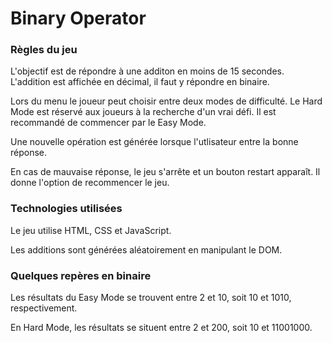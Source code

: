 # Binary Operator

### Règles du jeu

L'objectif est de répondre à une additon en moins de 15 secondes. L'addition est affichée en décimal, il faut y répondre en binaire.

Lors du menu le joueur peut choisir entre deux modes de difficulté. Le Hard Mode est réservé aux joueurs à la recherche d'un vrai défi. Il est recommandé de commencer par le Easy Mode.

Une nouvelle opération est générée lorsque l'utlisateur entre la bonne réponse.

En cas de mauvaise réponse, le jeu s'arrête et un bouton restart apparaît. Il donne l'option de recommencer le jeu.

### Technologies utilisées

Le jeu utilise HTML, CSS et JavaScript.

Les additions sont générées aléatoirement en manipulant le DOM.

### Quelques repères en binaire

Les résultats du Easy Mode se trouvent entre 2 et 10, soit 10 et 1010, respectivement.

En Hard Mode, les résultats se situent entre 2 et 200, soit 10 et 11001000.
